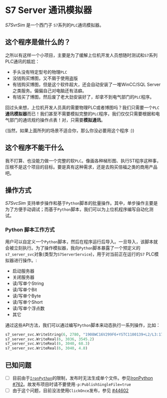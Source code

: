 
# S7 Server 通讯模拟器

*S7SvrSim* 是一个西门子 `S7`系列的`PLC`通讯模拟器。

## 这个程序是做什么的？

之所以有这样一个小项目，主要是为了缓解上位机开发人员想随时测试和`S7`系列PLC通讯的尴尬：

- 手头没有特定型号的物理`PLC`
- 没钱购买博图，又不屑于使用盗版
- 有钱购买博图，但是这个软件超大，还会自动安装了一堆WinCC/SQL Server之类服务。偏偏自己对电脑还有洁癖。
- 有钱买了博图，然后废了老大劲安装好了，却拿不到电气部门的`PLC`程序。

回过头来想，上位机开发人员真的需要物理PLC或者博图吗？我们只需要一个`PLC`**通讯模拟器**而已！我们甚至不需要模拟完整的`PLC`程序，我们仅仅只需要根据和电气部门的通讯规约操作点表！对，只需要**模拟通讯**。

(当然，如果上面所列的场景不适合你，那么你没必要用这个程序 :))

## 这个程序不能干什么

我不打算、也没能力做一个完整的软`PLC`。像画各种梯形图、执行ST程序这种事，压根不是这个项目的目标。要是真有这种需求，还是去购买倍福之类的商用产品吧。

## 操作方式

*S7SvcSim* 支持单步操作和基于`Python`脚本的批量操作。其中，单步操作主要是为了方便手动调试；而基于`Python`脚本，我们可以为上位机程序编写自动化测试。

### Python 脚本工作方式

用户可以自定义一个`Python`脚本，然后在程序运行后导入。一旦导入，该脚本就会被立刻执行。为了操作模拟器，我向`Python`脚本暴露了一个预定义的`s7_server_svc`对象(类型为`S7ServerService`)，用于对当前正在运行的`S7` PLC模拟器进行操作。:
- 启动服务器
- 关闭服务器
- 读/写单个String
- 读/写单个Bit
- 读/写单个Byte
- 读/写单个Short
- 读/写单个浮点数
- 其它

通过这些API方法，我们可以通过编写`Python`脚本来动态执行一系列操作，比如：

```python
s7_server_svc.WriteString(6, 2780, "1908WC16V299F6+YSTC1100139+L2/L3:1757;L1/N:1762;")
s7_server_svc.WriteReal(6, 3036, 3545.2)
s7_server_svc.WriteReal(6, 3040, 68.3)
s7_server_svc.WriteReal(6, 3040, 4.8)
```

## 已知问题

- [ ] 目前由于[`IronPython`](https://ironpython.net/)的限制，发布时无法生成单个文件。参见[IronPython #762](https://github.com/IronLanguages/ironpython2/issues/762)。故发布项目时请不要使用`-p:PublishSingleFile=true`
- [ ] 由于这个问题，目前没法使用`ClickOnce`发布，参见 [#44602](https://github.com/dotnet/runtime/issues/44602#issuecomment-726472185)